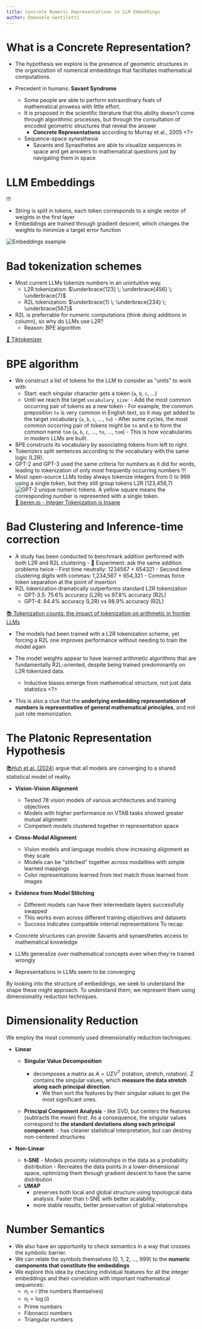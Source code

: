 ```yaml
---
title: Concrete Numeric Representations in LLM Embeddings
author: Emanuele Gentiletti
---
```



# What is a Concrete Representation?

- The hypothesis we explore is the presence of geometric structures in the organization
  of numerical embeddings that facilitates mathematical computations.

- Precedent in humans: **Savant Syndrome**
    - Some people are able to perform extraordinary feats of mathematical prowess with
      little effort.
    - It is proposed in the scientific literature that this ability doesn't come through
      algorithmic processes, but through the consultation of encoded geometric
      structures that reveal the answer
        - **Concrete Representations** according to Murray et al., 2005 <?>
    - Sequence-space synesthesia
        - Savants and Synasthetes are able to visualize sequences in space and get
          answers to mathematical questions just by navigating them in space <!---->

# LLM Embeddings

!!!

- String is split in tokens, each token corresponds to a single vector of weights in the
  first layer
- Embeddings are trained through gradient descent, which changes the weights to minimize
  a target error function

![Embeddings example]("public/embeddings_example.png) <!---->

# Bad tokenization schemes

- Most current LLMs tokenize numbers in an unintuitive way.
    - L2R  tokenization: $\underbrace{123} \; \underbrace{456} \; \underbrace{7}$
    - R2L  tokenization: $\underbrace{1} \; \underbrace{234} \; \underbrace{567}$
- R2L is preferrable for numeric computations (think doing additions in column), so why
  do LLMs use L2R?
    - Reason: BPE algorithm

[🔗 Tiktokenizer](https://tiktokenizer.vercel.app/) <!---->

# BPE algorithm
- We construct a list of tokens for the LLM to consider as "units" to work with
    - Start: each singular character gets a token (`a`, `b`, `c`, ...)
    - Until we reach the target `vocabulary_size`:
          - Add the most common occurring pair of tokens as a new token
              - For example, the common preposition `to` is very common in English text,
                so it may get added to the target vocabulary (`a`, `b`, `c`, ..., `to`)
              - After some cycles, the most common occorring pair of tokens might be
                `to` and `m` to form the common name `tom` (`a`, `b`, `c`, ..., `to`,
                ..., `tom`)
              - This is how vocabularies in modern LLMs are built. <!---->
- BPE constructs its vocabulary by associating tokens from left to right.
- Tokenizers split sentences according to the vocabulary with the same logic (L2R).
- GPT-2 and GPT-3 used the same criteria for numbers as it did for words, leading to
  tokenization of only most frequently occurring numbers !!!
- Most open-source LLMs today always tokenize integers from 0 to 999 using a single
  token, but they still group tokens L2R (123,456,7) ![GPT-2 unique numeric tokens. A
  yellow square means the corresponding number is represented with a single
  token.]("public/unique_tokens.png") [🔗 beren.io - Integer Tokenization is
  Insane](https://www.beren.io/2023-02-04-Integer-tokenization-is-insane/) <!---->
# Bad Clustering and Inference-time correction

- A study has been conducted to benchmark addition performed with both L2R and R2L
  clustering
      - 🧪 Experiment: ask the same addition problems twice
          - First time neutrally: 1234567 + 654321
          - Second time clustering digits with commas: 1,234,567 + 654,321
              - Commas force token separation at the point of insertion
- R2L tokenization dramatically outperforms standard L2R tokenization
    - GPT-3.5: 75.6% accuracy (L2R) vs 97.8% accuracy (R2L)
    - GPT-4: 84.4% accuracy (L2R) vs 98.9% accuracy (R2L)


[📚 Tokenization counts: the impact of tokenization on arithmetic in frontier
LLMs](https://arxiv.org/abs/2402.14903) <!---->
- The models had been trained with a L2R tokenization scheme, yet forcing a R2L one
  improves performance without needing to train the model again

-  The model weights appear to have learned arithmetic algorithms that are fundamentally
   R2L-oriented, despite being trained predominantly on L2R tokenized data.
    - Inductive biases emerge from mathematical structure, not just data statistics <?>

- This is also a clue that the **underlying embedding representation of numbers is
  representative of general mathematical principles**, and not just rote memorization.
  <!---->
# The Platonic Representation Hypothesis

[📚Huh et al. (2024)](https://arxiv.org/abs/2405.07987) argue that all models are
converging to a shared statistical model of reality.

- **Vision-Vision Alignment**
    - Tested 78 vision models of various architectures and training objectives
    - Models with higher performance on VTAB tasks showed greater mutual alignment
    - Competent models clustered together in representation space

- **Cross-Modal Alignment**
    - Vision models and language models show increasing alignment as they scale
    - Models can be "stitched" together across modalities with simple learned mappings
    - Color representations learned from text match those learned from images

- **Evidence from Model Stitching**
    - Different models can have their intermediate layers successfully swapped
    - This works even across different training objectives and datasets
    - Success indicates compatible internal representations <!----> To recap:

- Concrete structures can provide Savants and synaesthetes access to mathematical
  knowledge
- LLMs generalize over mathematical concepts even when they're trained wrongly
- Representations in LLMs seem to be converging

By looking into the structure of embeddings, we seek to understand the shape these might
approach. To understand them, we represent them using dimensionality reduction
techniques. <!---->
# Dimensionality Reduction
We employ the most commonly used dimensionality reduction techniques:

- **Linear**
    - **Singular Value Decomposition**
        - decomposes a matrix as $A = U \Sigma V^T$ (rotation, stretch, rotation).
          $\Sigma$ contains the singular values, which **measure the data stretch along
          each principal direction**.
          - We then sort the features by their singular values to get the most
            significant ones.

    - **Principal Component Analysis**
          - like SVD, but centers the features (subtracts the mean) first. As a
            consequence, the singular values correspond to **the standard deviations
            along each principal component**.
          - has cleaner statistical interpretation, but can destroy non-centered
            structures

- **Non-Linear**
    - **t-SNE**
          - Models proximity relationships in the data as a probability distribution
          - Recreates the data points in a lower-dimensional space, optimizing them
            through gradient descent to have the same distribution
    - **UMAP**
        - preserves both local and global structure using topological data analysis.
          Faster than t-SNE with better scalability.
        - more stable results, better preservation of global relationships <!---->
# Number Semantics

- We also have an opportunity to check semantics in a way that crosses the symbolic
  barrier.
- We can relate the symbols themselves (0, 1, 2, ..., 999) to the **numeric components
  that constitute the embeddings**
- We explore this idea by checking individual features for all the integer embeddings
  and  their correlation with important mathematical sequences:
    - $n_i = i$ (the numbers themselves)
    - $n_i = \log(i)$
    - Prime numbers
    - Fibonacci numbers
    - Triangular numbers

```python {.marimo}

```
